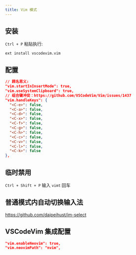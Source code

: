 ```yaml
---
title: Vim 模式
---
```


## 安装

`Ctrl + P` 粘贴执行:

    ext install vscodevim.vim

## 配置

```json
// 顾名思义:
"vim.startInInsertMode": true,
"vim.useSystemClipboard": true,
// 组合键冲突：https://github.com/VSCodeVim/Vim/issues/1437
"vim.handleKeys": {
  "<C-e>": false,
  "<C-a>": false,
  "<C-d>": false,
  "<C-x>": false,
  "<C-f>": false,
  "<C-g>": false,
  "<C-h>": false,
  "<C-c>": false,
  "<C-v>": false,
  "<C-l>": false,
  "<C-k>": false
},
```

## 临时禁用

`Ctrl + Shift + P` 输入 `vimt` 回车

## 普通模式内自动切换输入法

https://github.com/daipeihust/im-select

## VSCodeVim 集成配置

```json
"vim.enableNeovim": true,
"vim.neovimPath": "nvim",
```
